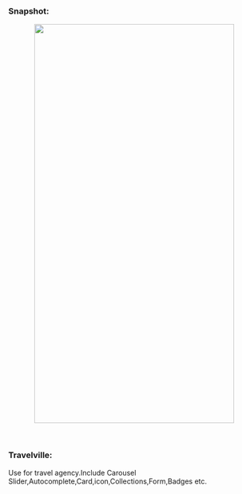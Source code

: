 
<h3>Snapshot:</h3>
<div align="center">
 <p float="left">
  <img src="https://user-images.githubusercontent.com/38814709/59149544-ba960280-8a2f-11e9-8c7e-b7f638ae538b.png" width="400" height="800"/>
	 <br/>
	</p>
</div>
<br>
<h3>Travelville:</h3>
<p>
	Use for travel agency.Include Carousel Slider,Autocomplete,Card,icon,Collections,Form,Badges etc.
</p>









